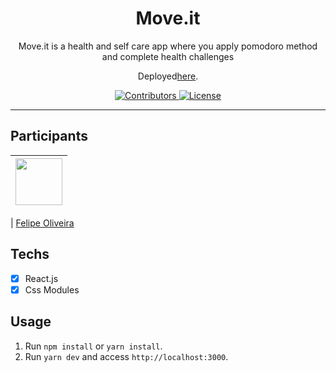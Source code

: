 <h1 align="center">
Move.it
</h1>

<p align="center">Move.it is a health and self care app where you apply pomodoro method and complete health challenges</p>
<p align="center">Deployed<a href="">here</a>.</p>

<p align="center">
  <a href="https://github.com/Felipe1496/move.it/graphs/contributors">
    <img src="https://img.shields.io/github/contributors/rocketseat/youtube-clone-discord?color=%237159c1&logoColor=%237159c1&style=flat" alt="Contributors">
  </a>
  <a href="https://opensource.org/licenses/MIT">
    <img src="https://img.shields.io/github/license/rocketseat/youtube-clone-discord?color=%237159c1&logo=mit" alt="License">
  </a>
</p>

<hr>

## Participants

| [<img src="https://avatars.githubusercontent.com/u/75271280?s=400&u=029f099827381848229ec49f864fc604f7f77bec&v=4" width="75px;"/>](https://github.com/felipe1496) |
| :------------------------------------------------------------------------------------------------------------------------: |


| [Felipe Oliveira](https://github.com/felipe1496)

## Techs

- [x] React.js
- [x] Css Modules

## Usage

1. Run `npm install` or `yarn install`.<br />
2. Run `yarn dev` and access `http://localhost:3000`.<br />
